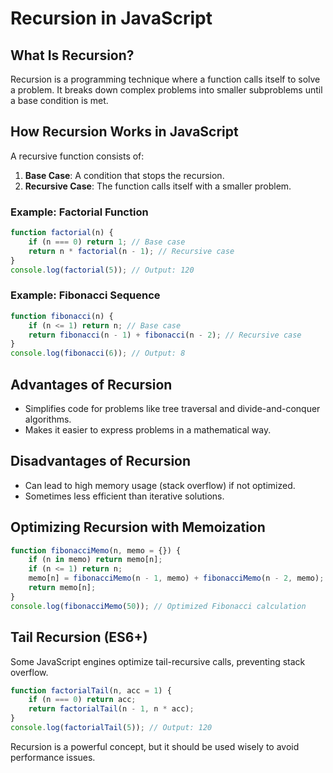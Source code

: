 # Recursion in JavaScript

## What Is Recursion?
Recursion is a programming technique where a function calls itself to solve a problem. It breaks down complex problems into smaller subproblems until a base condition is met.

## How Recursion Works in JavaScript
A recursive function consists of:
1. **Base Case**: A condition that stops the recursion.
2. **Recursive Case**: The function calls itself with a smaller problem.

### Example: Factorial Function
```javascript
function factorial(n) {
    if (n === 0) return 1; // Base case
    return n * factorial(n - 1); // Recursive case
}
console.log(factorial(5)); // Output: 120
```

### Example: Fibonacci Sequence
```javascript
function fibonacci(n) {
    if (n <= 1) return n; // Base case
    return fibonacci(n - 1) + fibonacci(n - 2); // Recursive case
}
console.log(fibonacci(6)); // Output: 8
```

## Advantages of Recursion
- Simplifies code for problems like tree traversal and divide-and-conquer algorithms.
- Makes it easier to express problems in a mathematical way.

## Disadvantages of Recursion
- Can lead to high memory usage (stack overflow) if not optimized.
- Sometimes less efficient than iterative solutions.

## Optimizing Recursion with Memoization
```javascript
function fibonacciMemo(n, memo = {}) {
    if (n in memo) return memo[n];
    if (n <= 1) return n;
    memo[n] = fibonacciMemo(n - 1, memo) + fibonacciMemo(n - 2, memo);
    return memo[n];
}
console.log(fibonacciMemo(50)); // Optimized Fibonacci calculation
```

## Tail Recursion (ES6+)
Some JavaScript engines optimize tail-recursive calls, preventing stack overflow.
```javascript
function factorialTail(n, acc = 1) {
    if (n === 0) return acc;
    return factorialTail(n - 1, n * acc);
}
console.log(factorialTail(5)); // Output: 120
```

Recursion is a powerful concept, but it should be used wisely to avoid performance issues.

